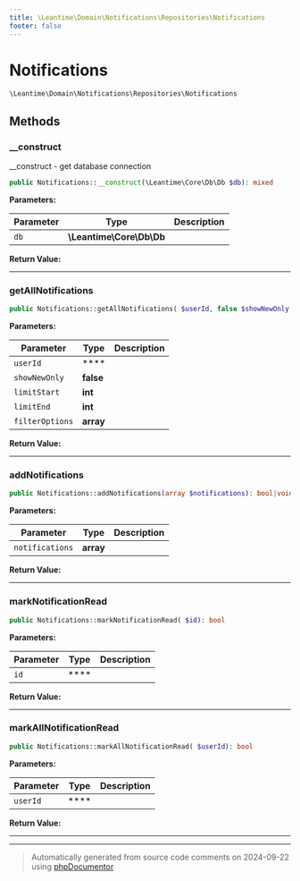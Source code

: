 ```yaml
---
title: \Leantime\Domain\Notifications\Repositories\Notifications
footer: false
---
```


# Notifications




`\Leantime\Domain\Notifications\Repositories\Notifications`




## Methods

### __construct

__construct - get database connection

```php
public Notifications::__construct(\Leantime\Core\Db\Db $db): mixed
```








**Parameters:**

| Parameter | Type | Description |
|-----------|------|-------------|
| `db` | **\Leantime\Core\Db\Db** |  |


**Return Value:**





---
### getAllNotifications



```php
public Notifications::getAllNotifications( $userId, false $showNewOnly = false, int $limitStart, int $limitEnd = 100, array $filterOptions = array()): array|false
```








**Parameters:**

| Parameter | Type | Description |
|-----------|------|-------------|
| `userId` | **** |  |
| `showNewOnly` | **false** |  |
| `limitStart` | **int** |  |
| `limitEnd` | **int** |  |
| `filterOptions` | **array** |  |


**Return Value:**





---
### addNotifications



```php
public Notifications::addNotifications(array $notifications): bool|void
```








**Parameters:**

| Parameter | Type | Description |
|-----------|------|-------------|
| `notifications` | **array** |  |


**Return Value:**





---
### markNotificationRead



```php
public Notifications::markNotificationRead( $id): bool
```








**Parameters:**

| Parameter | Type | Description |
|-----------|------|-------------|
| `id` | **** |  |


**Return Value:**





---
### markAllNotificationRead



```php
public Notifications::markAllNotificationRead( $userId): bool
```








**Parameters:**

| Parameter | Type | Description |
|-----------|------|-------------|
| `userId` | **** |  |


**Return Value:**





---


---
> Automatically generated from source code comments on 2024-09-22 using [phpDocumentor](http://www.phpdoc.org/)
